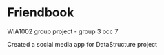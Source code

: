 # Friendbook
WIA1002 group project - group 3 occ 7

Created a social media app for DataStructure project
